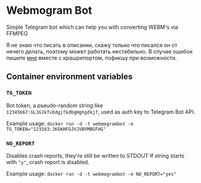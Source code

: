# Webmogram Bot
Simple Telegram bot which can help you with converting WEBM's via FFMPEG

Я не знаю что писать в описании, скажу только что писался он от нечего делать, поэтому может работать нестабильно. В случае ошибок пишите [мне](https://t.me/hatkidchan) вместе с крашрепортом, пофикшу при возможности.


## Container environment variables

### `TG_TOKEN`
Bot token, a pseudo-random string like `12345667:GLJGJkfvbdgjfkdbgHghgdkjf`,
used as auth key to Telegram Bot API.

Example usage:
`docker run -d -t webmogrambot -e TG_TOKEN="123343:JKGKHFGJVJVBVMBGFHG"`

### `NO_REPORT`
Disables crash reports, they're still be written to STDOUT
If string starts with `"y"`, crash report is disabled.

Example usage:
`docker run -d -t webmogrambot -e NO_REPORT="yes"`
